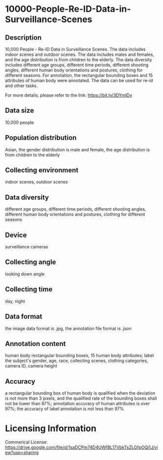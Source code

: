 # 10000-People-Re-ID-Data-in-Surveillance-Scenes


## Description
10,000 People - Re-ID Data in Surveillance Scenes. The data includes indoor scenes and outdoor scenes. The data includes males and females, and the age distribution is from children to the elderly. The data diversity includes different age groups, different time periods, different shooting angles, different human body orientations and postures, clothing for different seasons. For annotation, the rectangular bounding boxes and 15 attributes of human body were annotated. The data can be used for re-id and other tasks.

For more details, please refer to the link: https://bit.ly/3DYmIDv

## Data size
10,000 people

## Population distribution
Asian, the gender distribution is male and female, the age distribution is from children to the elderly

## Collecting environment
indoor scenes, outdoor scenes

## Data diversity
different age groups, different time periods, different shooting angles, different human body orientations and postures, clothing for different seasons

## Device
surveillance cameras

## Collecting angle
looking down angle

## Collecting time
day, night

## Data format
the image data format is .jpg, the annotation file format is .json

## Annotation content
human body rectangular bounding boxes, 15 human body attributes; label the subject's gender, age, race, collecting scenes, clothing categories, camera ID, camera height

## Accuracy
a rectangular bounding box of human body is qualified when the deviation is not more than 3 pixels, and the qualified rate of the bounding boxes shall not be lower than 97%; annotation accuracy of human attributes is over 97%; the accuracy of label annotation is not less than 97%

# Licensing Information
Commerical License: https://drive.google.com/file/d/1saDCPm74D4UWfBL17VbkTsZLGfpOQj1J/view?usp=sharing
